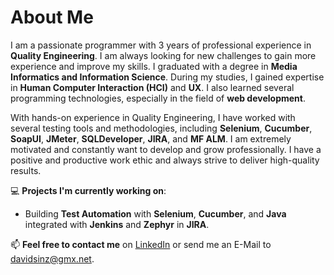 # About Me

I am a passionate programmer with 3 years of professional experience in **Quality Engineering**. I am always looking for new challenges to gain more experience and improve my skills. I graduated with a degree in **Media Informatics and Information Science**. During my studies, I gained expertise in **Human Computer Interaction (HCI)** and **UX**. I also learned several programming technologies, especially in the field of **web development**.

With hands-on experience in Quality Engineering, I have worked with several testing tools and methodologies, including **Selenium**, **Cucumber**, **SoapUI**, **JMeter**, **SQLDeveloper**, **JIRA**, and **MF ALM**. I am extremely motivated and constantly want to develop and grow professionally. I have a positive and productive work ethic and always strive to deliver high-quality results.

💻 **Projects I'm currently working on**:
- Building **Test Automation** with **Selenium**, **Cucumber**, and **Java** integrated with **Jenkins** and **Zephyr** in **JIRA**.

📫 **Feel free to contact me** on [LinkedIn](https://www.linkedin.com/in/david-sinz/) or send me an E-Mail to [davidsinz@gmx.net](mailto:davidsinz@gmx.net).
